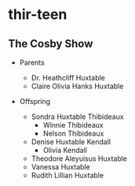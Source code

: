 # thir-teen

## The Cosby Show
- Parents
  - Dr. Heathcliff Huxtable
  - Claire Olivia Hanks Huxtable
 
- Offspring
    - Sondra Huxtable Thibideaux
        - Winnie Thibideaux
        - Nelson Thibideaux
    - Denise Huxtable Kendall
        - Olivia Kendall
    - Theodore Aleyuisus Huxtable
    - Vanessa Huxtable
    - Rudith Lillian Huxtable
